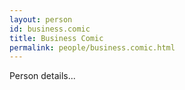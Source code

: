 ```yaml
---
layout: person
id: business.comic
title: Business Comic
permalink: people/business.comic.html
---
```


Person details...